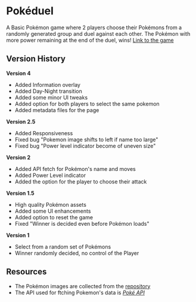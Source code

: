 # Pokéduel

A Basic Pokémon game where 2 players choose their Pokémons from a randomly generated group and duel against each other. The Pokémon with more power remaining at the end of the duel, wins! [Link to the game](https://dhirajksharma.github.io/pokeduel)

## Version History
**Version 4**
- Added Information overlay
- Added Day-Night transition
- Added some minor UI tweaks
- Added option for both players to select the same pokemon
- Added metadata files for the page

**Version 2.5**
- Added Responsiveness
- Fixed bug "Pokemon image shifts to left if name too large"
- Fixed bug "Power level indicator become of uneven size"


**Version 2**
- Added API fetch for Pokémon's name and moves
- Added Power Level indicator
- Added the option for the player to choose their attack

**Version 1.5**
- High quality Pokémon assets
- Added some UI enhancements
- Added option to reset the game
- Fixed "Winner is decided even before Pokémon loads"

**Version 1**
- Select from a random set of Pokémons
- Winner randomly decided, no control of the Player

## Resources
- The Pokémon images are collected from the [repository](https://github.com/HybridShivam/Pokemon)
- The API used for ftching Pokemon's data is [*Poké API*](https://pokeapi.co/)

